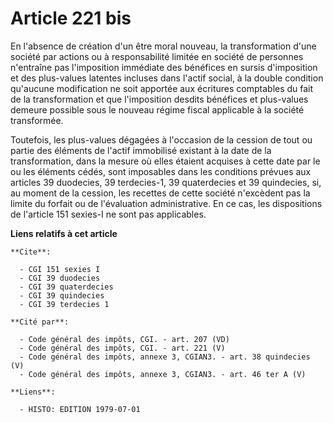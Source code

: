 # Article 221 bis

En l'absence de création d'un être moral nouveau, la transformation d'une société par actions ou à responsabilité limitée en
société de personnes n'entraîne pas l'imposition immédiate des bénéfices en sursis d'imposition et des plus-values latentes
incluses dans l'actif social, à la double condition qu'aucune modification ne soit apportée aux écritures comptables du fait
de la transformation et que l'imposition desdits bénéfices et plus-values demeure possible sous le nouveau régime fiscal
applicable à la société transformée.

Toutefois, les plus-values dégagées à l'occasion de la cession de tout ou partie des éléments de l'actif immobilisé existant
à la date de la transformation, dans la mesure où elles étaient acquises à cette date par le ou les éléments cédés, sont
imposables dans les conditions prévues aux articles 39 duodecies, 39 terdecies-1, 39 quaterdecies et 39 quindecies, si, au
moment de la cession, les recettes de cette société n'excèdent pas la limite du forfait ou de l'évaluation administrative. En
ce cas, les dispositions de l'article 151 sexies-I ne sont pas applicables.

**Liens relatifs à cet article**

	**Cite**:

	  - CGI 151 sexies I
	  - CGI 39 duodecies
	  - CGI 39 quaterdecies
	  - CGI 39 quindecies
	  - CGI 39 terdecies 1

	**Cité par**:

	  - Code général des impôts, CGI. - art. 207 (VD)
	  - Code général des impôts, CGI. - art. 221 (V)
	  - Code général des impôts, annexe 3, CGIAN3. - art. 38 quindecies (V)
	  - Code général des impôts, annexe 3, CGIAN3. - art. 46 ter A (V)

	**Liens**:

	  - HISTO: EDITION 1979-07-01
